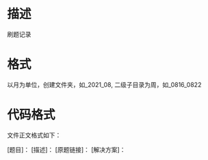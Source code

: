 # 描述

刷题记录

# 格式
以月为单位，创建文件夹，如_2021_08, 二级子目录为周，如_0816_0822

# 代码格式

文件正文格式如下：

[题目]：
[描述]：
[原题链接]：
[解决方案]：